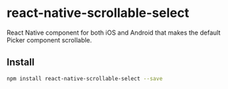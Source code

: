 # react-native-scrollable-select
React Native component for both iOS and Android that makes the default Picker component scrollable.

## Install

```bash
npm install react-native-scrollable-select --save
```
